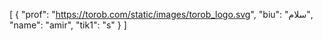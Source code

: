 [
  {
    "prof": "https://torob.com/static/images/torob_logo.svg",
    "biu": "سلام",
    "name": "amir",
    "tik1": "s"
  }
]
